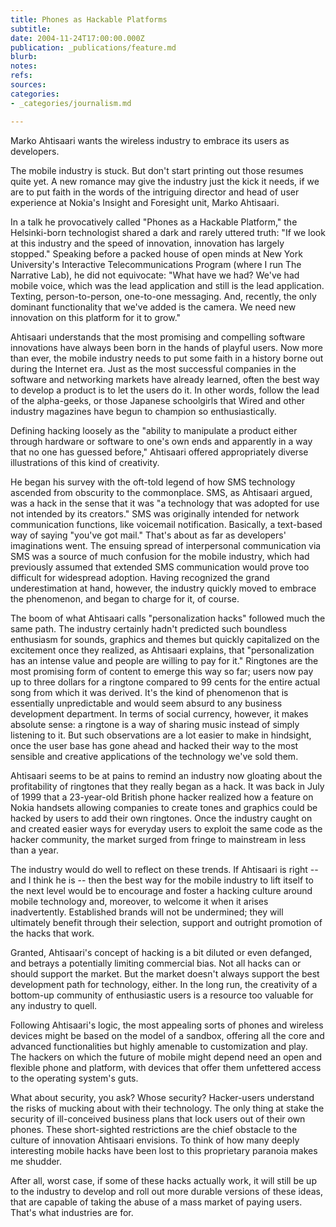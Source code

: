 ```yaml
---
title: Phones as Hackable Platforms
subtitle: 
date: 2004-11-24T17:00:00.000Z
publication: _publications/feature.md
blurb: 
notes: 
refs: 
sources: 
categories:
- _categories/journalism.md

---
```

Marko Ahtisaari wants the wireless industry to embrace its users as developers.

The mobile industry is stuck. But don't start printing out those resumes quite yet. A new romance may give the industry just the kick it needs, if we are to put faith in the words of the intriguing director and head of user experience at Nokia's Insight and Foresight unit, Marko Ahtisaari.

In a talk he provocatively called "Phones as a Hackable Platform," the Helsinki-born technologist shared a dark and rarely uttered truth: "If we look at this industry and the speed of innovation, innovation has largely stopped." Speaking before a packed house of open minds at New York University's Interactive Telecommunications Program (where I run The Narrative Lab), he did not equivocate: "What have we had? We've had mobile voice, which was the lead application and still is the lead application. Texting, person-to-person, one-to-one messaging. And, recently, the only dominant functionality that we've added is the camera. We need new innovation on this platform for it to grow."

Ahtisaari understands that the most promising and compelling software innovations have always been born in the hands of playful users. Now more than ever, the mobile industry needs to put some faith in a history borne out during the Internet era. Just as the most successful companies in the software and networking markets have already learned, often the best way to develop a product is to let the users do it. In other words, follow the lead of the alpha-geeks, or those Japanese schoolgirls that Wired and other industry magazines have begun to champion so enthusiastically.

Defining hacking loosely as the "ability to manipulate a product either through hardware or software to one's own ends and apparently in a way that no one has guessed before," Ahtisaari offered appropriately diverse illustrations of this kind of creativity.

He began his survey with the oft-told legend of how SMS technology ascended from obscurity to the commonplace. SMS, as Ahtisaari argued, was a hack in the sense that it was "a technology that was adopted for use not intended by its creators." SMS was originally intended for network communication functions, like voicemail notification. Basically, a text-based way of saying "you've got mail." That's about as far as developers' imaginations went. The ensuing spread of interpersonal communication via SMS was a source of much confusion for the mobile industry, which had previously assumed that extended SMS communication would prove too difficult for widespread adoption. Having recognized the grand underestimation at hand, however, the industry quickly moved to embrace the phenomenon, and began to charge for it, of course.

The boom of what Ahtisaari calls "personalization hacks" followed much the same path. The industry certainly hadn't predicted such boundless enthusiasm for sounds, graphics and themes but quickly capitalized on the excitement once they realized, as Ahtisaari explains, that "personalization has an intense value and people are willing to pay for it." Ringtones are the most promising form of content to emerge this way so far; users now pay up to three dollars for a ringtone compared to 99 cents for the entire actual song from which it was derived. It's the kind of phenomenon that is essentially unpredictable and would seem absurd to any business development department. In terms of social currency, however, it makes absolute sense: a ringtone is a way of sharing music instead of simply listening to it. But such observations are a lot easier to make in hindsight, once the user base has gone ahead and hacked their way to the most sensible and creative applications of the technology we've sold them.

Ahtisaari seems to be at pains to remind an industry now gloating about the profitability of ringtones that they really began as a hack. It was back in July of 1999 that a 23-year-old British phone hacker realized how a feature on Nokia handsets allowing companies to create tones and graphics could be hacked by users to add their own ringtones. Once the industry caught on and created easier ways for everyday users to exploit the same code as the hacker community, the market surged from fringe to mainstream in less than a year.

The industry would do well to reflect on these trends. If Ahtisaari is right -- and I think he is -- then the best way for the mobile industry to lift itself to the next level would be to encourage and foster a hacking culture around mobile technology and, moreover, to welcome it when it arises inadvertently. Established brands will not be undermined; they will ultimately benefit through their selection, support and outright promotion of the hacks that work.

Granted, Ahtisaari's concept of hacking is a bit diluted or even defanged, and betrays a potentially limiting commercial bias. Not all hacks can or should support the market. But the market doesn't always support the best development path for technology, either. In the long run, the creativity of a bottom-up community of enthusiastic users is a resource too valuable for any industry to quell.

Following Ahtisaari's logic, the most appealing sorts of phones and wireless devices might be based on the model of a sandbox, offering all the core and advanced functionalities but highly amenable to customization and play. The hackers on which the future of mobile might depend need an open and flexible phone and platform, with devices that offer them unfettered access to the operating system's guts.

What about security, you ask? Whose security? Hacker-users understand the risks of mucking about with their technology. The only thing at stake the security of ill-conceived business plans that lock users out of their own phones. These short-sighted restrictions are the chief obstacle to the culture of innovation Ahtisaari envisions. To think of how many deeply interesting mobile hacks have been lost to this proprietary paranoia makes me shudder.

After all, worst case, if some of these hacks actually work, it will still be up to the industry to develop and roll out more durable versions of these ideas, that are capable of taking the abuse of a mass market of paying users. That's what industries are for.